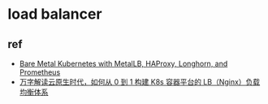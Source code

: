 # load balancer

## ref
+ [Bare Metal Kubernetes with MetalLB, HAProxy, Longhorn, and Prometheus](https://medium.com/geekculture/bare-metal-kubernetes-with-metallb-haproxy-longhorn-and-prometheus-370ccfffeba9)
+ [万字解读云原生时代，如何从 0 到 1 构建 K8s 容器平台的 LB（Nginx）负载均衡体系](https://juejin.cn/post/7173521225711353892)